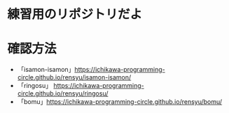 # 練習用のリポジトリだよ

# 確認方法
- 「isamon-isamon」https://ichikawa-programming-circle.github.io/rensyu/isamon-isamon/
- 「ringosu」  https://ichikawa-programming-circle.github.io/rensyu/ringosu/
- 「bomu」https://ichikawa-programming-circle.github.io/rensyu/bomu/
